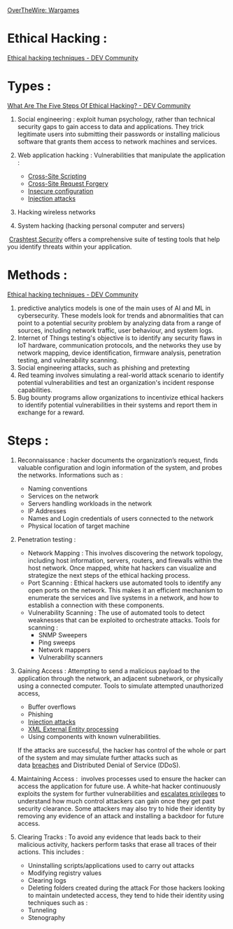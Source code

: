 
[OverTheWire: Wargames](https://overthewire.org/wargames/)

# Ethical Hacking :
[Ethical hacking techniques - DEV Community](https://dev.to/snyk/ethical-hacking-techniques-3anh)
# Types :
[What Are The Five Steps Of Ethical Hacking? - DEV Community](https://dev.to/sudip_sg/what-are-the-five-steps-of-ethical-hacking-4hfe)
1) Social engineering : exploit human psychology, rather than technical security gaps to gain access to data and applications. They trick legitimate users into submitting their passwords or installing malicious software that grants them access to network machines and services.

2) Web application hacking : 
     Vulnerabilities that manipulate the application :
     - [Cross-Site Scripting](https://crashtest-security.com/cross-site-scripting-xss/)
     - [Cross-Site Request Forgery](https://crashtest-security.com/cross-site-request-forgery-csrf/)
     - [Insecure configuration](https://crashtest-security.com/disable-ssl-insecure-algorithm/)
     - [Injection attacks](https://crashtest-security.com/what-are-the-different-types-of-injection-attacks/)

3) Hacking wireless networks 

4) System hacking (hacking personal computer and servers)

 [Crashtest Security](https://crashtest-security.com/) offers a comprehensive suite of testing tools that help you identify threats within your application.


# Methods :
[Ethical hacking techniques - DEV Community](https://dev.to/snyk/ethical-hacking-techniques-3anh)
1) predictive analytics models is one of the main uses of AI and ML in cybersecurity. These models look for trends and abnormalities that can point to a potential security problem by analyzing data from a range of sources, including network traffic, user behaviour, and system logs.
2) Internet of Things testing's objective is to identify any security flaws in IoT hardware, communication protocols, and the networks they use by network mapping, device identification, firmware analysis, penetration testing, and vulnerability scanning.
3) Social engineering attacks, such as phishing and pretexting
4) Red teaming involves simulating a real-world attack scenario to identify potential vulnerabilities and test an organization's incident response capabilities.
5) Bug bounty programs allow organizations to incentivize ethical hackers to identify potential vulnerabilities in their systems and report them in exchange for a reward.

# Steps :
1) Reconnaissance : hacker documents the organization’s request, finds valuable configuration and login information of the system, and probes the networks.
    Informations such as :
    - Naming conventions
    - Services on the network
    - Servers handling workloads in the network
    - IP Addresses
    - Names and Login credentials of users connected to the network
    - Physical location of target machine
    
2) Penetration testing : 
    - Network Mapping : This involves discovering the network topology, including host information, servers, routers, and firewalls within the host network. Once mapped, white hat hackers can visualize and strategize the next steps of the ethical hacking process.
    - Port Scanning : Ethical hackers use automated tools to identify any open ports on the network. This makes it an efficient mechanism to enumerate the services and live systems in a network, and how to establish a connection with these components.
    - Vulnerability Scanning : The use of automated tools to detect weaknesses that can be exploited to orchestrate attacks.
       Tools for scanning : 
       - SNMP Sweepers
       - Ping sweeps
       - Network mappers
       - Vulnerability scanners
       
3) Gaining Access : Attempting to send a malicious payload to the application through the network, an adjacent subnetwork, or physically using a connected computer.
    Tools to simulate attempted unauthorized access,
    - Buffer overflows
    - Phishing  
    - [Injection attacks](https://crashtest-security.com/what-are-the-different-types-of-injection-attacks/)
    - [XML External Entity processing](https://crashtest-security.com/xxe-processing/)
    - Using components with known vulnerabilities.
    
    If the attacks are successful, the hacker has control of the whole or part of the system and may simulate further attacks such as data [breaches](https://crashtest-security.com/prevent-breach-attacks/) and Distributed Denial of Service (DDoS).
    
4) Maintaining Access :  involves processes used to ensure the hacker can access the application for future use. A white-hat hacker continuously exploits the system for further vulnerabilities and [escalates privileges](https://crashtest-security.com/privilege-escalation-guide/) to understand how much control attackers can gain once they get past security clearance. Some attackers may also try to hide their identity by removing any evidence of an attack and installing a backdoor for future access.
    
5) Clearing Tracks : To avoid any evidence that leads back to their malicious activity, hackers perform tasks that erase all traces of their actions.
    This includes : 
    - Uninstalling scripts/applications used to carry out attacks
    - Modifying registry values
    - Clearing logs
    - Deleting folders created during the attack
    For those hackers looking to maintain undetected access, they tend to hide their identity using techniques such as :
    - Tunneling
    - Stenography